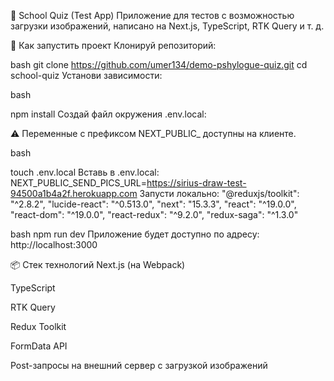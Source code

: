 🧠 School Quiz (Test App)
Приложение для тестов с возможностью загрузки изображений, написано на Next.js, TypeScript, RTK Query и т. д.

🚀 Как запустить проект
Клонируй репозиторий:

bash
git clone https://github.com/umer134/demo-pshylogue-quiz.git
cd school-quiz
Установи зависимости:

bash

npm install
Создай файл окружения .env.local:

⚠️ Переменные с префиксом NEXT_PUBLIC_ доступны на клиенте.

bash

touch .env.local
Вставь в .env.local:
NEXT_PUBLIC_SEND_PICS_URL=https://sirius-draw-test-94500a1b4a2f.herokuapp.com
Запусти локально:
"@reduxjs/toolkit": "^2.8.2",
    "lucide-react": "^0.513.0",
    "next": "15.3.3",
    "react": "^19.0.0",
    "react-dom": "^19.0.0",
    "react-redux": "^9.2.0",
    "redux-saga": "^1.3.0"

bash
npm run dev
Приложение будет доступно по адресу: http://localhost:3000

📦 Стек технологий
Next.js (на Webpack)

TypeScript

RTK Query

Redux Toolkit

FormData API

Post-запросы на внешний сервер с загрузкой изображений

